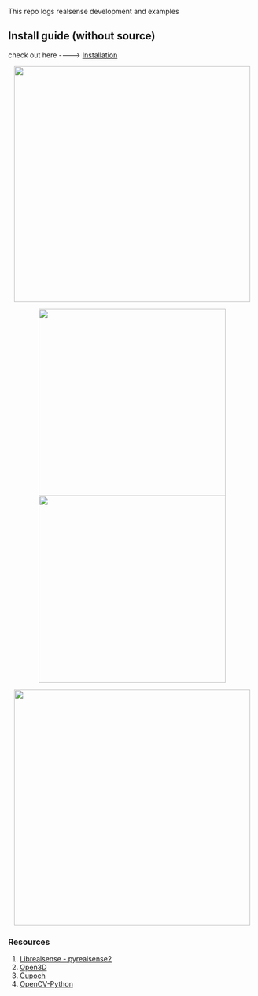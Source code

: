 This repo logs realsense development and examples 
## Install guide (without source)

check out here ----> [Installation](https://github.com/devshank3/Intel_Realsense_CV/blob/master/installation.md)

<p align="center">
 <img src="readme_data/PCD_svae_view.gif" width="480" />
</p>
<p align="center">
<img src="readme_data/color_d_slider.gif" width="380" /><img src="readme_data/depthslider.gif" width="380" />
</p>
<p align="center">
 <img src="readme_data/bgcompo.gif" width="480" />
</p>

### Resources 

1. [Librealsense - pyrealsense2](https://github.com/IntelRealSense/librealsense)
2. [Open3D](https://github.com/intel-isl/Open3D)
3. [Cupoch](https://github.com/neka-nat/cupoch)
3. [OpenCV-Python](https://github.com/opencv/opencv)
